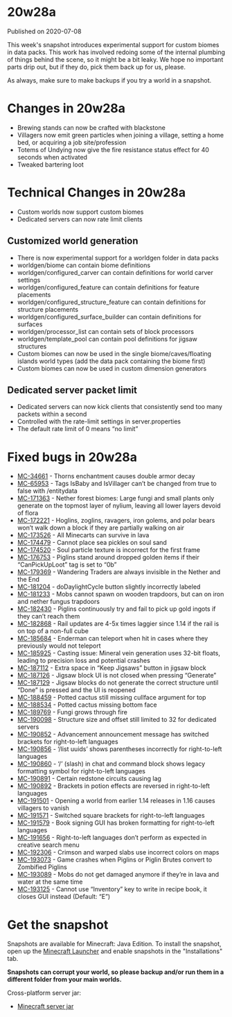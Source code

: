 # 20w28a
Published on 2020-07-08

This week's snapshot introduces experimental support for custom biomes in data
packs. This work has involved redoing some of the internal plumbing of things
behind the scene, so it might be a bit leaky. We hope no important parts drip
out, but if they do, pick them back up for us, please.

As always, make sure to make backups if you try a world in a snapshot.

# Changes in 20w28a  

  * Brewing stands can now be crafted with blackstone
  * Villagers now emit green particles when joining a village, setting a home bed, or acquiring a job site/profession
  * Totems of Undying now give the fire resistance status effect for 40 seconds when activated
  * Tweaked bartering loot

# Technical Changes in 20w28a

  * Custom worlds now support custom biomes
  * Dedicated servers can now rate limit clients

## Customized world generation

  * There is now experimental support for a worldgen folder in data packs
  * worldgen/biome can contain biome definitions
  * worldgen/configured_carver can contain definitions for world carver settings
  * worldgen/configured_feature can contain definitions for feature placements
  * worldgen/configured_structure_feature can contain definitions for structure placements
  * worldgen/configured_surface_builder can contain definitions for surfaces
  * worldgen/processor_list can contain sets of block processors
  * worldgen/template_pool can contain pool definitions for jigsaw structures
  * Custom biomes can now be used in the single biome/caves/floating islands world types (add the data pack containing the biome first)
  * Custom biomes can now be used in custom dimension generators

## Dedicated server packet limit

  * Dedicated servers can now kick clients that consistently send too many packets within a second
  * Controlled with the rate-limit settings in server.properties
  * The default rate limit of 0 means “no limit”

# Fixed bugs in 20w28a

  * [MC-34661](https://bugs.mojang.com/browse/MC-34661) \- Thorns enchantment causes double armor decay
  * [MC-65953](https://bugs.mojang.com/browse/MC-65953) \- Tags IsBaby and IsVillager can’t be changed from true to false with /entitydata
  * [MC-171363](https://bugs.mojang.com/browse/MC-171363) \- Nether forest biomes: Large fungi and small plants only generate on the topmost layer of nylium, leaving all lower layers devoid of flora
  * [MC-172221](https://bugs.mojang.com/browse/MC-172221) \- Hoglins, zoglins, ravagers, iron golems, and polar bears won’t walk down a block if they are partially walking on air
  * [MC-173526](https://bugs.mojang.com/browse/MC-173526) \- All Minecarts can survive in lava
  * [MC-174479](https://bugs.mojang.com/browse/MC-174479) \- Cannot place sea pickles on soul sand
  * [MC-174520](https://bugs.mojang.com/browse/MC-174520) \- Soul particle texture is incorrect for the first frame
  * [MC-176753](https://bugs.mojang.com/browse/MC-176753) \- Piglins stand around dropped golden items if their “CanPickUpLoot” tag is set to “0b”
  * [MC-179369](https://bugs.mojang.com/browse/MC-179369) \- Wandering Traders are always invisible in the Nether and the End
  * [MC-181204](https://bugs.mojang.com/browse/MC-181204) \- doDaylightCycle button slightly incorrectly labeled
  * [MC-181233](https://bugs.mojang.com/browse/MC-181233) \- Mobs cannot spawn on wooden trapdoors, but can on iron and nether fungus trapdoors
  * [MC-182430](https://bugs.mojang.com/browse/MC-182430) \- Piglins continuously try and fail to pick up gold ingots if they can’t reach them
  * [MC-182868](https://bugs.mojang.com/browse/MC-182868) \- Rail updates are 4-5x times laggier since 1.14 if the rail is on top of a non-full cube
  * [MC-185684](https://bugs.mojang.com/browse/MC-185684) \- Enderman can teleport when hit in cases where they previously would not teleport
  * [MC-185925](https://bugs.mojang.com/browse/MC-185925) \- Casting issue: Mineral vein generation uses 32-bit floats, leading to precision loss and potential crashes
  * [MC-187112](https://bugs.mojang.com/browse/MC-187112) \- Extra space in “Keep Jigsaws” button in jigsaw block
  * [MC-187126](https://bugs.mojang.com/browse/MC-187126) \- Jigsaw block UI is not closed when pressing “Generate”
  * [MC-187129](https://bugs.mojang.com/browse/MC-187129) \- Jigsaw blocks do not generate the correct structure until “Done” is pressed and the UI is reopened
  * [MC-188459](https://bugs.mojang.com/browse/MC-188459) \- Potted cactus still missing cullface argument for top
  * [MC-188534](https://bugs.mojang.com/browse/MC-188534) \- Potted cactus missing bottom face
  * [MC-189769](https://bugs.mojang.com/browse/MC-189769) \- Fungi grows through fire
  * [MC-190098](https://bugs.mojang.com/browse/MC-190098) \- Structure size and offset still limited to 32 for dedicated servers
  * [MC-190852](https://bugs.mojang.com/browse/MC-190852) \- Advancement announcement message has switched brackets for right-to-left languages
  * [MC-190856](https://bugs.mojang.com/browse/MC-190856) \- ‘/list uuids’ shows parentheses incorrectly for right-to-left languages
  * [MC-190860](https://bugs.mojang.com/browse/MC-190860) \- ‘/’ (slash) in chat and command block shows legacy formatting symbol for right-to-left languages
  * [MC-190891](https://bugs.mojang.com/browse/MC-190891) \- Certain redstone circuits causing lag
  * [MC-190892](https://bugs.mojang.com/browse/MC-190892) \- Brackets in potion effects are reversed in right-to-left languages
  * [MC-191501](https://bugs.mojang.com/browse/MC-191501) \- Opening a world from earlier 1.14 releases in 1.16 causes villagers to vanish
  * [MC-191571](https://bugs.mojang.com/browse/MC-191571) \- Switched square brackets for right-to-left languages
  * [MC-191579](https://bugs.mojang.com/browse/MC-191579) \- Book signing GUI has broken formatting for right-to-left languages
  * [MC-191656](https://bugs.mojang.com/browse/MC-191656) \- Right-to-left languages don’t perform as expected in creative search menu
  * [MC-192306](https://bugs.mojang.com/browse/MC-192306) \- Crimson and warped slabs use incorrect colors on maps
  * [MC-193073](https://bugs.mojang.com/browse/MC-193073) \- Game crashes when Piglins or Piglin Brutes convert to Zombified Piglins
  * [MC-193089](https://bugs.mojang.com/browse/MC-193089) \- Mobs do not get damaged anymore if they’re in lava and water at the same time
  * [MC-193125](https://bugs.mojang.com/browse/MC-193125) \- Cannot use “Inventory” key to write in recipe book, it closes GUI instead (Default: “E”)

# Get the snapshot

Snapshots are available for Minecraft: Java Edition. To install the snapshot,
open up the [Minecraft Launcher](/download.html) and enable snapshots in the
"Installations" tab.

**Snapshots can corrupt your world, so please backup and/or run them in a
different folder from your main worlds.**

Cross-platform server jar:

  * [Minecraft server jar](https://launcher.mojang.com/v1/objects/1e36d315d96c29d8d32aa8fecbfb8efa4243a746/server.jar)


